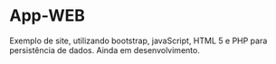 # App-WEB
Exemplo de site, utilizando bootstrap, javaScript, HTML 5 e PHP para persistência de dados.
Ainda em desenvolvimento.
